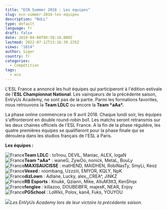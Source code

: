 ```yaml
---
title: "ECN Summer 2018 : Les équipes"
slug: ecn-summer-2018-les-equipes
description: "NULL"
type: default
language: fr
draft: false
date: 2018-04-08T06:59:18.000Z
lastmod: 2022-07-12T13:16:39.235Z
views: "1814"
author: Siger
country: fr
categories:
  - Compétition
tags:
  - ecn
---
```

L'ESL France a annoncé les huit équipes qui participeront à l'édition estivale de l'**ESL Championnat National**. Les vainqueurs de la précédente saison, EnVyUs Academy, ne sont pas de la partie. Parmi les formations favorites, nous retrouvons la **Team LDLC** ou encore la **Team \*aAa\*.**  
  
La phase online commencera ce 9 avril 2018\. Chaque lundi soir, les équipes s'affronteront en double round-robin bo1\. Les matchs seront retransmis sur les deux chaines officiels de l'ESL France. A la fin de la phase régulière, les quatre premières équipes se qualifieront pour la phase finale qui se déroulera dans les studios français de l'ESL à Paris.  
  
**Les équipes :**

![France](/images/countries/fr.svg)⁠**Team LDLC** : to1nou, DEVIL, Maniac, ALEX, logaN  
![France](/images/countries/fr.svg)⁠**Team \*aAa\*** : waneG, ZywOo, nonick, MetaL, BouLy  
![France](/images/countries/fr.svg)⁠**MAXISAUCISSE** : matHEND, MAIDHEN, RobiNasTy, SmyLi, Keoz  
![France](/images/countries/fr.svg)⁠**Vexed** : roombang, Uzzziii, EMYOR, KQLY, NpK  
![France](/images/countries/fr.svg)⁠**dizLown** : Adlane, Lucky, alex\_,CREA^, JiNKZ  
![France](/images/countries/fr.svg)⁠**RB Esports** : Knukk, Qziann, Mike, AlluM3tt3, KenShqx  
![France](/images/countries/fr.svg)⁠**fenglee** : killazoo, DOUBEIBFR, majesK, NEAR, Enjoy  
![France](/images/countries/fr.svg)⁠**PGSchool** : LoWkii, Polox, kan4, Fuks, YOUYOU

![](//picture/5a358f27c9218/pic.jpg)_Les EnVyUs Academy lors de leur victoire la précédente saison._

  
